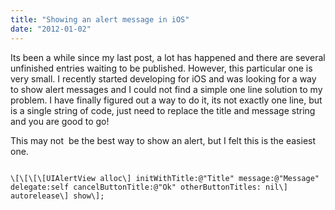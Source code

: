 ```yaml
---
title: "Showing an alert message in iOS"
date: "2012-01-02"
---
```


Its been a while since my last post, a lot has happened and there are several unfinished entries waiting to be published. However, this particular one is very small. I recently started developing for iOS and was looking for a way to show alert messages and I could not find a simple one line solution to my problem. I have finally figured out a way to do it, its not exactly one line, but is a single string of code, just need to replace the title and message string and you are good to go!

This may not  be the best way to show an alert, but I felt this is the easiest one.

```objc

\[\[\[\[UIAlertView alloc\] initWithTitle:@"Title" message:@"Message" delegate:self cancelButtonTitle:@"Ok" otherButtonTitles: nil\] autorelease\] show\];
```
